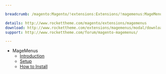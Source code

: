 ```yaml
---

breadcrumb: /magento:Magento/!extensions:Extensions/!magemenus:MageMenus

details: http://www.rockettheme.com/magento/extensions/magemenus
download: http://www.rockettheme.com/extensions/magemenus/modal/downloads
support: http://www.rockettheme.com/forum/magento-magemenus/

---
```


* MageMenus
    * [Introduction](INDEX.md)
    * [Setup](INDEX.md#setup)
    * [How to Install](INDEX.md#how-to-install)
